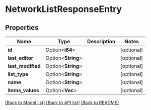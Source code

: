 # NetworkListResponseEntry

## Properties

Name | Type | Description | Notes
------------ | ------------- | ------------- | -------------
**id** | Option<**i64**> |  | [optional]
**last_editor** | Option<**String**> |  | [optional]
**last_modified** | Option<**String**> |  | [optional]
**list_type** | Option<**String**> |  | [optional]
**name** | Option<**String**> |  | [optional]
**items_values** | Option<**Vec<String>**> |  | [optional]

[[Back to Model list]](../README.md#documentation-for-models) [[Back to API list]](../README.md#documentation-for-api-endpoints) [[Back to README]](../README.md)


